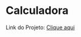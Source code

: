 # Calculadora
Link do Projeto: <a href="https://splendid-gnome-3c07db.netlify.app" target="_blank">Clique aqui</a>
